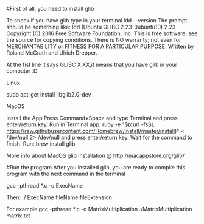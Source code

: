 #First of all, you need to install glib

To check if you have glib type in your terminal
ldd --version
The prompt should be something like:
ldd (Ubuntu GLIBC 2.23-0ubuntu10) 2.23
Copyright (C) 2016 Free Software Foundation, Inc.
This is free software; see the source for copying conditions.  There is NO
warranty; not even for MERCHANTABILITY or FITNESS FOR A PARTICULAR PURPOSE.
Written by Roland McGrath and Ulrich Drepper.

At the fist line it says GLIBC X.XX,it means that you have glib in your computer :D

Linux

sudo apt-get install libglib2.0-dev


MacOS

Install the App
Press Command+Space and type Terminal and press enter/return key.
Run in Terminal app:
ruby -e "$(curl -fsSL https://raw.githubusercontent.com/Homebrew/install/master/install)" < /dev/null 2> /dev/null
and press enter/return key. Wait for the command to finish.
Run:
brew install glib

More info about MacOS glib installation @ http://macappstore.org/glib/

#Run the program
After you installed glib, you are ready to compile this program with the next command in the terminal

gcc -pthread *.c -o ExecName 

Then:
./ ExecName fileName.fileExtension

For example
gcc -pthread *.c -o MatrixMultiplication
./MatrixMultiplication matrix.txt




